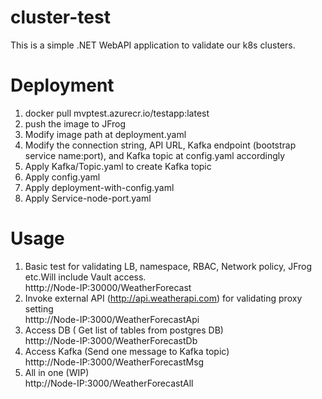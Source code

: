 # cluster-test
This is a simple .NET WebAPI application to validate our k8s clusters.

# Deployment
1. docker pull mvptest.azurecr.io/testapp:latest
2. push the image to JFrog 
3. Modify image path at deployment.yaml
4. Modify the connection string, API URL, Kafka endpoint (bootstrap service name:port), and Kafka topic at config.yaml accordingly
5. Apply Kafka/Topic.yaml to create Kafka topic
6. Apply config.yaml
7. Apply deployment-with-config.yaml
8. Apply Service-node-port.yaml

# Usage
1. Basic test for validating LB, namespace, RBAC, Network policy, JFrog etc.Will include Vault access.         
  htttp://Node-IP:30000/WeatherForecast
2. Invoke external API (http://api.weatherapi.com) for validating proxy setting    
  htttp://Node-IP:3000/WeatherForecastApi
3. Access DB ( Get list of tables from postgres DB)    
   htttp://Node-IP:3000/WeatherForecastDb
4. Access Kafka (Send one message to Kafka topic)    
   htttp://Node-IP:3000/WeatherForecastMsg
5. All in one (WIP)        
   http://Node-IP:3000/WeatherForecastAll
